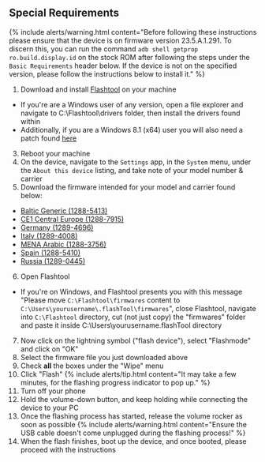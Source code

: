 ## Special Requirements

{% include alerts/warning.html content="Before following these instructions please ensure that the device is on firmware version 23.5.A.1.291. To discern this, you can run the command `adb shell getprop ro.build.display.id` on the stock ROM after following the steps under the `Basic Requirements` header below. If the device is not on the specified version, please follow the instructions below to install it." %}
1. Download and install [Flashtool](http://www.flashtool.net/downloads.php) on your machine
 * If you're are a Windows user of any version, open a file explorer and navigate to C:\Flashtool\drivers folder, then install the drivers found within
 * Additionally, if you are a Windows 8.1 (x64) user you will also need a patch found [here](http://www.microsoft.com/en-us/download/confirmation.aspx?id=41804)
3. Reboot your machine
4. On the device, navigate to the `Settings` app, in the `System` menu, under the `About this device` listing, and take note of your model number & carrier
5. Download the firmware intended for your model and carrier found below:
 * [Baltic Generic (1288-5413)](http://forum.xda-developers.com/showpost.php?p=68187188&postcount=2176)
 * [CE1 Central Europe (1288-7915)](http://forum.xda-developers.com/showpost.php?p=68296093&postcount=2187)
 * [Germany (1289-4696)](http://forum.xda-developers.com/showpost.php?p=68132744&postcount=2175)
 * [Italy (1289-4008)](http://forum.xda-developers.com/showpost.php?p=68078237&postcount=2172)
 * [MENA Arabic (1288-3756)](http://forum.xda-developers.com/showpost.php?p=69039675&postcount=2221)
 * [Spain (1288-5410)](http://forum.xda-developers.com/showpost.php?p=68767423&postcount=2219)
 * [Russia (1289-0445)](https://forum.xda-developers.com/showpost.php?p=68131906&postcount=2174")
6. Open Flashtool
 * If you're on Windows, and Flashtool presents you with this message "Please move `C:\Flashtool\firmwares` content to `C:\Users\yourusername\.flashTool\firmwares`", close Flashtool, navigate into `C:\Flashtool` directory, cut (not just copy) the "firmwares" folder and paste it inside C:\Users\yourusername\.flashTool directory
7. Now click on the lightning symbol ("flash device"), select "Flashmode" and click on "OK"
6. Select the firmware file you just downloaded above
7. Check **all** the boxes under the "Wipe" menu
8. Click "Flash"
{% include alerts/tip.html content="It may take a few minutes, for the flashing progress indicator to pop up." %}
9. Turn off your phone
10. Hold the volume-down button, and keep holding while connecting the device to your PC
11. Once the flashing process has started, release the volume rocker as soon as possible
{% include alerts/warning.html content="Ensure the USB cable doesn't come unplugged during the flashing process!" %}
12. When the flash finishes, boot up the device, and once booted, please proceed with the instructions